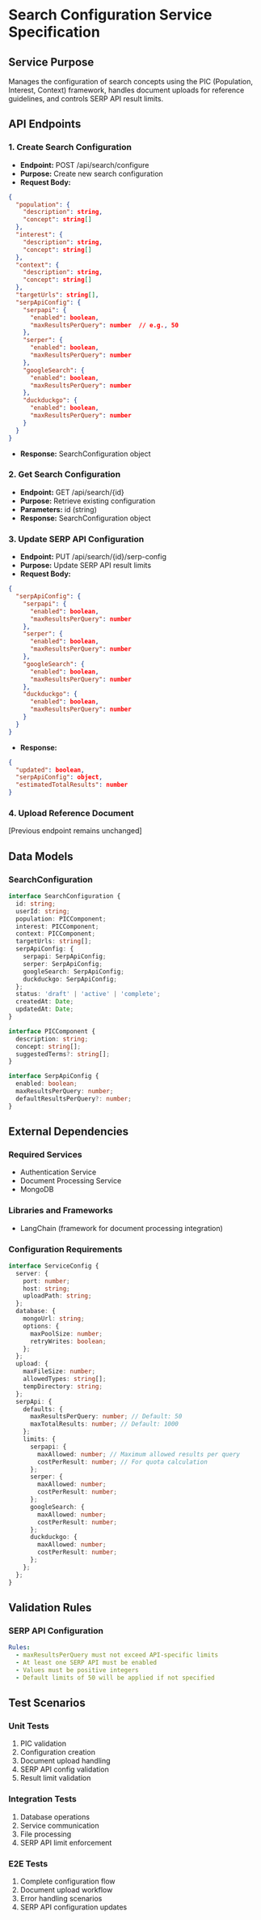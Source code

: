 # Search Configuration Service Specification

## Service Purpose

Manages the configuration of search concepts using the PIC (Population, Interest, Context) framework, handles document uploads for reference guidelines, and controls SERP API result limits.

## API Endpoints

### 1. Create Search Configuration

- **Endpoint:** POST /api/search/configure
- **Purpose:** Create new search configuration
- **Request Body:**

```json
{
  "population": {
    "description": string,
    "concept": string[]
  },
  "interest": {
    "description": string,
    "concept": string[]
  },
  "context": {
    "description": string,
    "concept": string[]
  },
  "targetUrls": string[],
  "serpApiConfig": {
    "serpapi": {
      "enabled": boolean,
      "maxResultsPerQuery": number  // e.g., 50
    },
    "serper": {
      "enabled": boolean,
      "maxResultsPerQuery": number
    },
    "googleSearch": {
      "enabled": boolean,
      "maxResultsPerQuery": number
    },
    "duckduckgo": {
      "enabled": boolean,
      "maxResultsPerQuery": number
    }
  }
}
```

- **Response:** SearchConfiguration object

### 2. Get Search Configuration

- **Endpoint:** GET /api/search/{id}
- **Purpose:** Retrieve existing configuration
- **Parameters:** id (string)
- **Response:** SearchConfiguration object

### 3. Update SERP API Configuration

- **Endpoint:** PUT /api/search/{id}/serp-config
- **Purpose:** Update SERP API result limits
- **Request Body:**

```json
{
  "serpApiConfig": {
    "serpapi": {
      "enabled": boolean,
      "maxResultsPerQuery": number
    },
    "serper": {
      "enabled": boolean,
      "maxResultsPerQuery": number
    },
    "googleSearch": {
      "enabled": boolean,
      "maxResultsPerQuery": number
    },
    "duckduckgo": {
      "enabled": boolean,
      "maxResultsPerQuery": number
    }
  }
}
```

- **Response:**

```json
{
  "updated": boolean,
  "serpApiConfig": object,
  "estimatedTotalResults": number
}
```

### 4. Upload Reference Document

[Previous endpoint remains unchanged]

## Data Models

### SearchConfiguration

```typescript
interface SearchConfiguration {
  id: string;
  userId: string;
  population: PICComponent;
  interest: PICComponent;
  context: PICComponent;
  targetUrls: string[];
  serpApiConfig: {
    serpapi: SerpApiConfig;
    serper: SerpApiConfig;
    googleSearch: SerpApiConfig;
    duckduckgo: SerpApiConfig;
  };
  status: 'draft' | 'active' | 'complete';
  createdAt: Date;
  updatedAt: Date;
}

interface PICComponent {
  description: string;
  concept: string[];
  suggestedTerms?: string[];
}

interface SerpApiConfig {
  enabled: boolean;
  maxResultsPerQuery: number;
  defaultResultsPerQuery?: number;
}
```

## External Dependencies

### Required Services

- Authentication Service
- Document Processing Service
- MongoDB

### Libraries and Frameworks

- LangChain (framework for document processing integration)

### Configuration Requirements

```typescript
interface ServiceConfig {
  server: {
    port: number;
    host: string;
    uploadPath: string;
  };
  database: {
    mongoUrl: string;
    options: {
      maxPoolSize: number;
      retryWrites: boolean;
    };
  };
  upload: {
    maxFileSize: number;
    allowedTypes: string[];
    tempDirectory: string;
  };
  serpApi: {
    defaults: {
      maxResultsPerQuery: number; // Default: 50
      maxTotalResults: number; // Default: 1000
    };
    limits: {
      serpapi: {
        maxAllowed: number; // Maximum allowed results per query
        costPerResult: number; // For quota calculation
      };
      serper: {
        maxAllowed: number;
        costPerResult: number;
      };
      googleSearch: {
        maxAllowed: number;
        costPerResult: number;
      };
      duckduckgo: {
        maxAllowed: number;
        costPerResult: number;
      };
    };
  };
}
```

## Validation Rules

### SERP API Configuration

```yaml
Rules:
  - maxResultsPerQuery must not exceed API-specific limits
  - At least one SERP API must be enabled
  - Values must be positive integers
  - Default limits of 50 will be applied if not specified
```

## Test Scenarios

### Unit Tests

1. PIC validation
2. Configuration creation
3. Document upload handling
4. SERP API config validation
5. Result limit validation

### Integration Tests

1. Database operations
2. Service communication
3. File processing
4. SERP API limit enforcement

### E2E Tests

1. Complete configuration flow
2. Document upload workflow
3. Error handling scenarios
4. SERP API configuration updates
